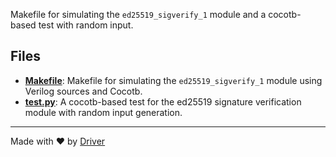 <!--------------------------------------------------------------------------------->
<!-- IMPORTANT: This file is auto-generated by Driver (https://driver.ai). -------->
<!-- Manual edits may be overwritten on future commits. --------------------------->
<!--------------------------------------------------------------------------------->

Makefile for simulating the `ed25519_sigverify_1` module and a cocotb-based test with random input.


## Files
- **[Makefile](Makefile.md)**: Makefile for simulating the `ed25519_sigverify_1` module using Verilog sources and Cocotb.
- **[test.py](test.py.md)**: A cocotb-based test for the ed25519 signature verification module with random input generation.

---
Made with ❤️ by [Driver](https://www.driver.ai/)